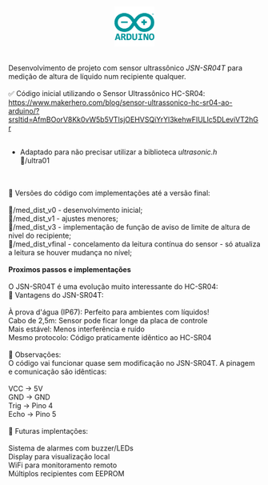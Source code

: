 <div align="center">
  <img src="https://github.com/devicons/devicon/blob/master/icons/arduino/arduino-original-wordmark.svg" title="Arduino" alt="Arduino" width="80" height="80"/>
</div>
<br>

Desenvolvimento de projeto com sensor ultrassônico <i>JSN-SR04T</i> para medição de altura de líquido num recipiente qualquer.<br>
<br>
✅ Código inicial utilizando o Sensor Ultrassônico HC-SR04:
https://www.makerhero.com/blog/sensor-ultrassonico-hc-sr04-ao-arduino/?srsltid=AfmBOorV8Kk0vW5b5VTlsjOEHVSQiYrYl3kehwFIULlc5DLeviVT2hGr<br>
<br>
- Adaptado para não precisar utilizar a biblioteca <i>ultrasonic.h</i><br>
📁/ultra01
<br>
<br>
🎯 Versões do código com implementações até a versão final:<br>
<br>
📁/med_dist_v0 - desenvolvimento inicial;<br>
📁/med_dist_v1 - ajustes menores;<br>
📁/med_dist_v3 - implementação de função de aviso de limite de altura de nivel do recipiente;<br>
📁/med_dist_vfinal - concelamento da leitura contínua do sensor - só atualiza a leitura se houver mudança no nível;<br>
<br>
<b>Proximos passos e implementações</b><br>
<br>
O JSN-SR04T é uma evolução muito interessante do HC-SR04:<br>
🌟 Vantagens do JSN-SR04T:<br>
<br>
À prova d'água (IP67): Perfeito para ambientes com líquidos!<br>
Cabo de 2,5m: Sensor pode ficar longe da placa de controle<br>
Mais estável: Menos interferência e ruído<br>
Mesmo protocolo: Código praticamente idêntico ao HC-SR04<br>
<br>
🔌 Observações:<br>
O código vai funcionar quase sem modificação no JSN-SR04T. A pinagem e comunicação são idênticas:<br>
<br>
VCC → 5V<br>
GND → GND<br>
Trig → Pino 4<br>
Echo → Pino 5<br>
<br>
📝 Futuras implentações:<br>
<br>
Sistema de alarmes com buzzer/LEDs<br>
Display para visualização local<br>
WiFi para monitoramento remoto<br>
Múltiplos recipientes com EEPROM<br>

